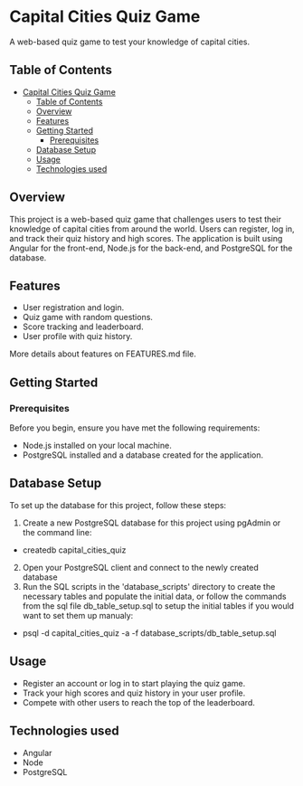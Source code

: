 # Capital Cities Quiz Game

A web-based quiz game to test your knowledge of capital cities.

## Table of Contents

- [Capital Cities Quiz Game](#capital-cities-quiz-game)
  - [Table of Contents](#table-of-contents)
  - [Overview](#overview)
  - [Features](#features)
  - [Getting Started](#getting-started)
    - [Prerequisites](#prerequisites)
  - [Database Setup](#database-setup)
  - [Usage](#usage)
  - [Technologies used](#technologies-used)


## Overview

This project is a web-based quiz game that challenges users to test their knowledge of capital cities from around the world. Users can register, log in, and track their quiz history and high scores. The application is built using Angular for the front-end, Node.js for the back-end, and PostgreSQL for the database.

## Features

- User registration and login.
- Quiz game with random questions.
- Score tracking and leaderboard.
- User profile with quiz history.

 More details about features on FEATURES.md file.

## Getting Started

### Prerequisites

Before you begin, ensure you have met the following requirements:

- Node.js installed on your local machine.
- PostgreSQL installed and a database created for the application.

## Database Setup
To set up the database for this project, follow these steps:
   1. Create a new PostgreSQL database for this project using pgAdmin or the command line:
   
   - createdb capital_cities_quiz
   
   2. Open your PostgreSQL client and connect to the newly created database
   3. Run the SQL scripts in the 'database_scripts' directory to create the necessary tables and populate the initial data, or follow the commands from the sql file db_table_setup.sql to setup the initial tables if you would want to set them up manualy: 
   - psql -d capital_cities_quiz -a -f database_scripts/db_table_setup.sql
   
## Usage

- Register an account or log in to start playing the quiz game.
- Track your high scores and quiz history in your user profile.
- Compete with other users to reach the top of the leaderboard.

## Technologies used
- Angular
- Node
- PostgreSQL

